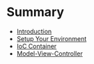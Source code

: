# Summary

* [Introduction](README.md)
* [Setup Your Environment](setup.md)
* [IoC Container](ioc_container.md)
* [Model-View-Controller](mvc.md)

